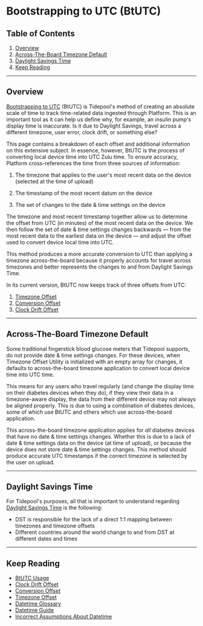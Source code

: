 <!-- omit in toc -->
# Bootstrapping to UTC (BtUTC)

<!-- omit in toc -->
## Table of Contents

1. [Overview](#overview)
2. [Across-The-Board Timezone Default](#across-the-board-timezone-default)
3. [Daylight Savings Time](#daylight-savings-time)
4. [Keep Reading](#keep-reading)

---

## Overview

[Bootstrapping to UTC](https://github.com/tidepool-org/uploader/blob/master/lib/TimezoneOffsetUtil.js) (BtUTC) is Tidepool's method of creating an absolute scale of time to track time-related data ingested through Platform. This is an important tool as it can help us define why, for example, an insulin pump's display time is inaccurate. Is it due to Daylight Savings, travel across a different timezone, user error, clock drift, or something else?

This page contains a breakdown of each offset and additional information on this extensive subject. In essence, however, BtUTC is the process of converting local device time into UTC Zulu time. To ensure accuracy,  Platform cross-references the time from three sources of information:

1. The timezone that applies to the user's most recent data on the device (selected at the time of upload)

2. The timestamp of the most recent datum on the device

3. The set of changes to the date & time settings on the device

The timezone and most recent timestamp together allow us to determine the offset from UTC (in minutes) of the most recent data on the device. We then follow the set of date & time settings changes backwards — from the most recent data to the earliest data on the device — and adjust the offset used to convert device local time into UTC.

This method produces a more accurate conversion to UTC than applying a timezone across-the-board because it properly accounts for travel across timezones and better represents the changes to and from Daylight Savings Time.

In its current version, BtUTC now keeps track of three offsets from UTC:

1. [Timezone Offset](./btutc/timezone.md)
2. [Conversion Offset](./btutc/conversion.md)
3. [Clock Drift Offset](./btutc/clock-drift.md)

---

## Across-The-Board Timezone Default

Some traditional fingerstick blood glucose meters that Tidepool supports, do not provide date & time settings changes. For these devices, when Timezone Offset Utility is initialized with an empty array for changes, it defaults to across-the-board timezone application to convert local device time into UTC time.

This means for any users who travel regularly (and change the display time on their diabetes devices when they do), if they view their data in a timezone-aware display, the data from their different device may not always be aligned properly. This is due to using a combination of diabetes devices, some of which use BtUTC and others which use across-the-board application.

This across-the-board timezone application applies for *all* diabetes devices that have no date & time settings changes. Whether this is due to a lack of date & time settings data on the device (at time of upload), or because the device does not store date & time settings changes. This method should produce accurate UTC timestamps if the correct timezone is selected by the user on upload.

---

## Daylight Savings Time

For Tidepool's purposes, all that is important to understand regarding [Daylight Savings Time](./glossary.md#dst) is the following:

* DST is responsible for the lack of a direct 1:1 mapping between timezones and timezone offsets
* Different countries around the world change to and from DST at different dates and times

---

## Keep Reading

* [BtUTC Usage](./btutc/usage.md)
* [Clock Drift Offset](./btutc/clock-drift.md)
* [Conversion Offset](./btutc/conversion.md)
* [Timezone Offset](./btutc/timezone.md)
* [Datetime Glossary](./glossary.md)
* [Datetime Guide](../datetime.md)
* [Incorrect Assumptions About Datetime](./assumptions.md)
